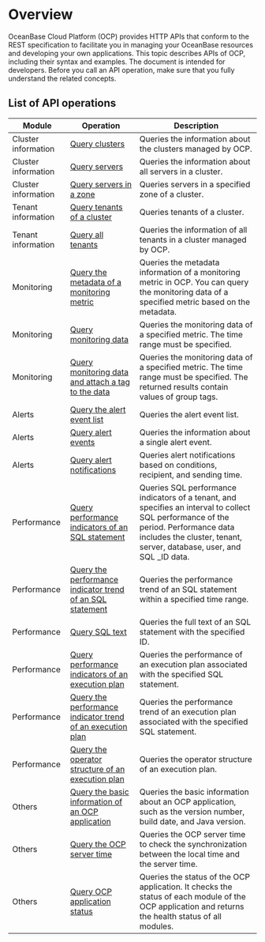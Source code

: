 Overview
=============================

OceanBase Cloud Platform (OCP) provides HTTP APIs that conform to the REST specification to facilitate you in managing your OceanBase resources and developing your own applications. This topic describes APIs of OCP, including their syntax and examples. The document is intended for developers. Before you call an API operation, make sure that you fully understand the related concepts.

**List of API operations**
-----------------------------------------------




|            Module            |                                                 Operation                                                 |                                                                                                 Description                                                                                                  |
|------------------------------|-----------------------------------------------------------------------------------------------------------|--------------------------------------------------------------------------------------------------------------------------------------------------------------------------------------------------------------|
| Cluster information          | [Query clusters](300.cluster-information/100.query-the-cluster-list.md)                                             | Queries the information about the clusters managed by OCP.                                                                                                                                                   |
| Cluster information          | [Query servers](300.cluster-information/2400.query-servers.md)                                              | Queries the information about all servers in a cluster.                                                                                                                                                      |
| Cluster information          | [Query servers in a zone](300.cluster-information/2500.queries-servers-in-a-zone.md)                                    | Queries servers in a specified zone of a cluster.                                                                                                                                                            |
| Tenant information           | [Query tenants of a cluster](400.tenant-information/100.you-can-call-this-operation-to-query-the-tenants-of.md)                                 | Queries tenants of a cluster.                                                                                                                                                                                |
| Tenant information           | [Query all tenants](400.tenant-information/200.query-the-list-of-all-tenants.md)                                          | Queries the information of all tenants in a cluster managed by OCP.                                                                                                                                          |
|  Monitoring  | [Query the metadata of a monitoring metric](800.monitoring/100.queries-the-metadata-of-a-monitoring-metric.md)                  | Queries the metadata information of a monitoring metric in OCP. You can query the monitoring data of a specified metric based on the metadata.                                                               |
|  Monitoring  | [Query monitoring data](800.monitoring/200.query-monitoring-data.md)                                      | Queries the monitoring data of a specified metric. The time range must be specified.                                                                                                                         |
|  Monitoring  | [Query monitoring data and attach a tag to the data](800.monitoring/300.query-monitoring-data-with-labels.md)         | Queries the monitoring data of a specified metric. The time range must be specified. The returned results contain values of group tags.                                                                      |
| Alerts                       | [Query the alert event list](900.alert/100.alert-events/100.query-alert-event-list.md)                                 | Queries the alert event list.                                                                                                                                                                                |
| Alerts                       | [Query alert events](900.alert/100.alert-events/200.query-alert-events.md)                                         | Queries the information about a single alert event.                                                                                                                                                          |
| Alerts                       | [Query alert notifications](900.alert/200.alert-notification/100.query-the-alert-notification-history.md)                                  | Queries alert notifications based on conditions, recipient, and sending time.                                                                                                                                |
|  Performance | [Query performance indicators of an SQL statement](1300.sql-performance/100.query-performance-statistics-of-an-sql-statement.md)           | Queries SQL performance indicators of a tenant, and specifies an interval to collect SQL performance of the period. Performance data includes the cluster, tenant, server, database, user, and SQL _ID data. |
|  Performance | [Query the performance indicator trend of an SQL statement](1300.sql-performance/200.trends-of-sql-performance-statistics.md)  | Queries the performance trend of an SQL statement within a specified time range.                                                                                                                             |
|  Performance | [Query SQL text](1300.sql-performance/300.the-text-to-be-returned-in-the-sql-statement.md)                                             | Queries the full text of an SQL statement with the specified ID.                                                                                                                                             |
|  Performance | [Query performance indicators of an execution plan](1300.sql-performance/400.query-performance-statistics-for-an-execution-plan.md)          | Queries the performance of an execution plan associated with the specified SQL statement.                                                                                                                    |
|  Performance | [Query the performance indicator trend of an execution plan](1300.sql-performance/500.query-the-trend-of-performance-statistics-for-execution-plans.md) | Queries the performance trend of an execution plan associated with the specified SQL statement.                                                                                                              |
|  Performance | [Query the operator structure of an execution plan](1300.sql-performance/600.operator-structure-of-query-execution-plans.md)          | Queries the operator structure of an execution plan.                                                                                                                                                         |
|  Others      | [Query the basic information of an OCP application](1400.other/100.query-the-basic-information-of-an-ocp-application.md)          | Queries the basic information about an OCP application, such as the version number, build date, and Java version.                                                                                            |
|  Others      | [Query the OCP server time](1400.other/200.query-the-time-when-the-ocp-server-is-created.md)                                  | Queries the OCP server time to check the synchronization between the local time and the server time.                                                                                                         |
|  Others      | [Query OCP application status](1400.other/300.query-the-status-of-an-ocp-application.md)                               | Queries the status of the OCP application. It checks the status of each module of the OCP application and returns the health status of all modules.                                                          |
